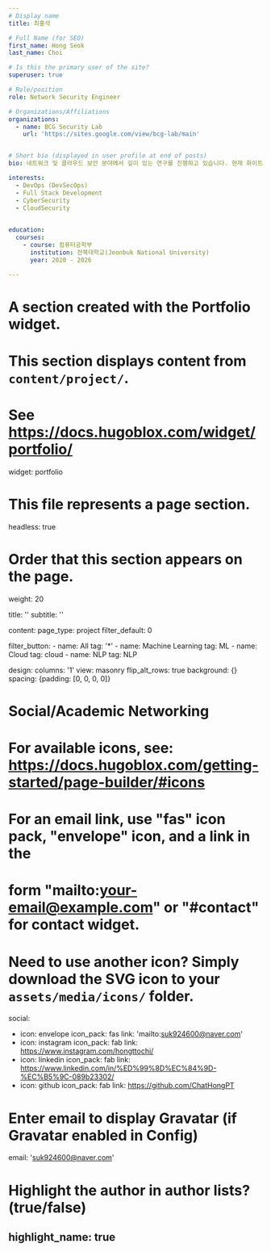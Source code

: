 ```yaml
---
# Display name
title: 최홍석

# Full Name (for SEO)
first_name: Hong Seok
last_name: Choi

# Is this the primary user of the site?
superuser: true

# Role/position
role: Network Security Engineer

# Organizations/Affiliations
organizations:
  - name: BCG Security Lab
    url: 'https://sites.google.com/view/bcg-lab/main'


# Short bio (displayed in user profile at end of posts)
bio: 네트워크 및 클라우드 보안 분야에서 깊이 있는 연구를 진행하고 있습니다. 현재 화이트햇 스쿨과 Find The Gap 버그 헌팅과 같은 다양한 대외활동에 적극적으로 참여하며 보안 분야의 최신 동향과 기술을 습득하고 있습니다. 이러한 활동을 통해 실무 경험과 함께 보안에 대한 폭넓은 지식을 쌓아가고 있습니다. 또한, 오아시스 해커톤과 K 해커톤과 같은 개발 대회에 참가하며 소프트웨어 개발에 대한 깊이 있는 이해를 추구하고 있습니다. 이와 같은 다양한 경험을 통해 네트워크 및 클라우드 보안과 개발 분야의 전문성을 동시에 갖추어가고 있으며, 계속해서 기술적 역량을 강화하고 있습니다.

interests:
  - DevOps (DevSecOps)
  - Full Stack Development
  - CyberSecurity 
  - CloudSecurity
  

education:
  courses:
    - course: 컴퓨터공학부
      institution: 전북대학교(Jeonbuk National University)
      year: 2020 - 2026

---
```

# A section created with the Portfolio widget.
# This section displays content from `content/project/`.
# See https://docs.hugoblox.com/widget/portfolio/
widget: portfolio

# This file represents a page section.
headless: true

# Order that this section appears on the page.
weight: 20

title: ''
subtitle: ''

content:
  page_type: project
  filter_default: 0

  filter_button:
    - name: All
      tag: '*'
    - name: Machine Learning
      tag: ML
    - name: Cloud
      tag: cloud
    - name: NLP
      tag: NLP

design:
  columns: '1'
  view: masonry
  flip_alt_rows: true
  background: {}
  spacing: {padding: [0, 0, 0, 0]}

# Social/Academic Networking
# For available icons, see: https://docs.hugoblox.com/getting-started/page-builder/#icons
#   For an email link, use "fas" icon pack, "envelope" icon, and a link in the
#   form "mailto:your-email@example.com" or "#contact" for contact widget.
# Need to use another icon? Simply download the SVG icon to your `assets/media/icons/` folder.

social:
  - icon: envelope
    icon_pack: fas
    link: 'mailto:suk924600@naver.com'
  - icon: instagram
    icon_pack: fab
    link: https://www.instagram.com/hongttochi/
  - icon: linkedin
    icon_pack: fab
    link: https://www.linkedin.com/in/%ED%99%8D%EC%84%9D-%EC%B5%9C-089b23302/
  - icon: github
    icon_pack: fab
    link: https://github.com/ChatHongPT
    

# Enter email to display Gravatar (if Gravatar enabled in Config)
email: 'suk924600@naver.com'

# Highlight the author in author lists? (true/false)
highlight_name: true
---